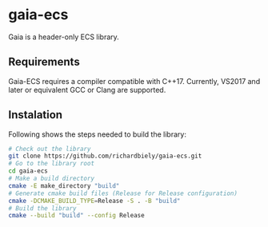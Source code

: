 # gaia-ecs
Gaia is a header-only ECS library.

## Requirements

Gaia-ECS requires a compiler compatible with C++17. Currently, VS2017 and later or equivalent GCC or Clang are supported.

## Instalation

Following shows the steps needed to build the library:

```bash
# Check out the library
git clone https://github.com/richardbiely/gaia-ecs.git
# Go to the library root
cd gaia-ecs
# Make a build directory
cmake -E make_directory "build"
# Generate cmake build files (Release for Release configuration)
cmake -DCMAKE_BUILD_TYPE=Release -S . -B "build"
# Build the library
cmake --build "build" --config Release
```
